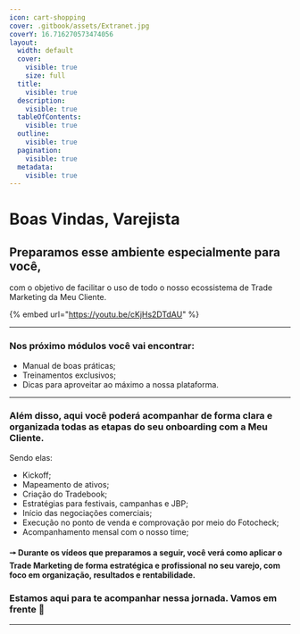 ```yaml
---
icon: cart-shopping
cover: .gitbook/assets/Extranet.jpg
coverY: 16.716270573474056
layout:
  width: default
  cover:
    visible: true
    size: full
  title:
    visible: true
  description:
    visible: true
  tableOfContents:
    visible: true
  outline:
    visible: true
  pagination:
    visible: true
  metadata:
    visible: true
---
```


# Boas Vindas, Varejista

## Preparamos esse ambiente especialmente para você,

com o objetivo de facilitar o uso de todo o nosso ecossistema de Trade Marketing da Meu Cliente.

{% embed url="https://youtu.be/cKjHs2DTdAU" %}

***

### Nos próximo módulos você vai encontrar:

* Manual de boas práticas;
* Treinamentos exclusivos;
* Dicas para aproveitar ao máximo a nossa plataforma.

***

### Além disso, aqui você poderá acompanhar de forma clara e organizada todas as etapas do seu onboarding com a Meu Cliente.

Sendo elas:

* Kickoff;
* Mapeamento de ativos;
* Criação do Tradebook;
* Estratégias para festivais, campanhas e JBP;
* Início das negociações comerciais;
* Execução no ponto de venda e comprovação por meio do Fotocheck;
* Acompanhamento mensal com o nosso time;

#### 🠖 Durante os vídeos que preparamos a seguir, você verá como aplicar o Trade Marketing de forma estratégica e profissional no seu varejo, com foco em organização, resultados e rentabilidade.

### Estamos aqui para te acompanhar nessa jornada. Vamos em frente 🚀

***
